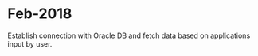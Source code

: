 # Feb-2018
Establish connection with Oracle DB and fetch data based on applications input by user. 
